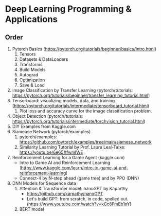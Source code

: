 # Deep Learning Programming & Applications

## Order
1. Pytorch Basics (https://pytorch.org/tutorials/beginner/basics/intro.html)
    1. Tensors
    2. Datasets & DataLoaders
    3. Transforms
    4. Build Models
    5. Autograd
    6. Optimization
    7. Save & Load    
3. Image Classification by Transfer Learning (pytorch/tutorials: https://pytorch.org/tutorials/beginner/transfer_learning_tutorial.html)    
4. Tensorboard: visualizing models, data, and training (https://pytorch.org/tutorials/intermediate/tensorboard_tutorial.html)
    1. Plot loss and accuracy curve for the image classification problem.
9. Object Detection (pytorch/tutorials: https://pytorch.org/tutorials/intermediate/torchvision_tutorial.html)
6. DIY Examples from Kaggle.com
7. Siamease Network (pytorch/examples)
    1. pytorch/examples: https://github.com/pytorch/examples/tree/main/siamese_network
    2. Similarity Learning Tutorial by Prof. Laura Leal-Taixe: https://youtu.be/6e65XfwmIWE
10. Reinforcement Learning for a Game Agent (kaggle.com)
    - Intro to Game AI and Reinforcement Learning (https://www.kaggle.com/learn/intro-to-game-ai-and-reinforcement-learning)
    - Connect-4 by N-step ahead (game tree) and by PPO (DNN)
12. DNN Models for Sequence data
    1. Attention & Transformer model: nanoGPT by Kaparthy
        - https://github.com/karpathy/nanoGPT
        - Let's build GPT: from scratch, in code, spelled out. (https://www.youtube.com/watch?v=kCc8FmEb1nY)
    2. BERT model

